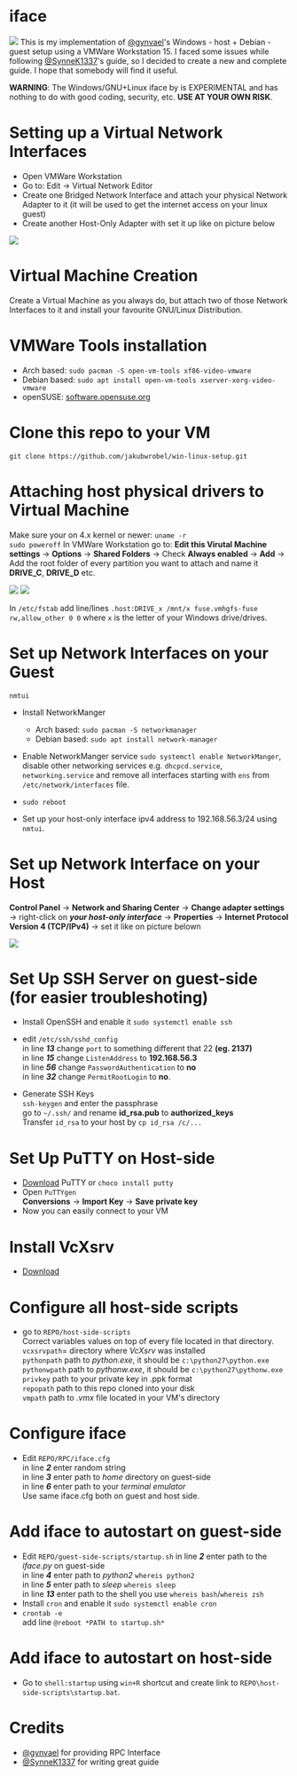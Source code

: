 # iface
![](media/preview.png)
This is my implementation of [@gynvael](https://github.com/gynvael)'s Windows - host + Debian - guest setup using a VMWare Workstation 15. I faced some issues while following [@SynneK1337](https://github.com/SynneK1337)'s guide, so I decided to create a new and complete guide. I hope that somebody will find it useful.

**WARNING**: The Windows/GNU+Linux iface by is EXPERIMENTAL and has nothing to do with good coding, security, etc. **USE AT YOUR OWN RISK**.

# Setting up a Virtual Network Interfaces

* Open VMWare Workstation
* Go to: Edit -> Virtual Network Editor
* Create one Bridged Network Interface and attach your physical Network Adapter to it (it will be used to get the internet access on your linux guest)
* Create another Host-Only Adapter with set it up like on picture below

![](media/virtual-adapters.jpg)

# Virtual Machine Creation
Create a Virtual Machine as you always do, but attach two of those Network Interfaces to it and install your favourite GNU/Linux Distribution.


# VMWare Tools installation
* Arch based: ```sudo pacman -S open-vm-tools xf86-video-vmware```
* Debian based: ```sudo apt install open-vm-tools xserver-xorg-video-vmware```
* openSUSE: [software.opensuse.org](https://software.opensuse.org/download.html?project=Virtualization%3AVMware&package=open-vm-tools)

# Clone this repo to your VM
```
git clone https://github.com/jakubwrobel/win-linux-setup.git
```
# Attaching host physical drivers to Virtual Machine
Make sure your on 4.x kernel or newer: ```uname -r```\
```sudo poweroff```
In VMWare Workstation go to: **Edit this Virutal Machine settings** -> **Options** -> **Shared Folders** -> Check **Always enabled** -> **Add** -> Add the root folder of every partition you want to attach and name it **DRIVE_C**, **DRIVE_D** etc.

![](media/disk_attaching.jpg)
![](media/disks_attached.jpg)

In ```/etc/fstab``` add line/lines ```.host:DRIVE_x /mnt/x fuse.vmhgfs-fuse rw,allow_other 0 0``` where ```x``` is the letter of your Windows drive/drives.

# Set up Network Interfaces on your Guest
```nmtui```
* Install NetworkManger
  * Arch based: ```sudo pacman -S networkmanager```
  * Debian based: ```sudo apt install network-manager```

* Enable NetworkManger service ```sudo systemctl enable NetworkManger```, disable other networking services e.g. ```dhcpcd.service```, ```networking.service``` and remove all interfaces starting with ``ens`` from ```/etc/network/interfaces``` file.
* ```sudo reboot```
* Set up your host-only interface ipv4 address to 192.168.56.3/24 using ```nmtui```. 

# Set up Network Interface on your Host
**Control Panel** -> **Network and Sharing Center** -> **Change adapter settings** -> right-click on ***your host-only interface*** -> **Properties** -> **Internet Protocol Version 4 (TCP/IPv4)** -> set it like on picture belown

![](media/network_configuration.jpg)

# Set Up SSH Server on guest-side **(for easier troubleshoting)**
* Install OpenSSH and enable it ```sudo systemctl enable ssh```
* edit ```/etc/ssh/sshd_config``` \
in line ***13***  change ```port``` to something different that 22 **(eg. 2137)** \
in line ***15*** change ```ListenAddress``` to **192.168.56.3** \
in line ***56*** change ```PasswordAuthentication``` to **no** \
in line ***32*** change ```PermitRootLogin``` to **no**.

* Generate SSH Keys \
```ssh-keygen``` and enter the passphrase \
go to ```~/.ssh/``` and rename **id_rsa.pub** to **authorized_keys** \
Transfer ```id_rsa``` to your host by ```cp id_rsa /c/...```

# Set Up PuTTY on Host-side
* [Download](https://the.earth.li/~sgtatham/putty/latest/w64/putty-64bit-0.70-installer.msi) PuTTY or ```choco install putty```
* Open ```PuTTYgen``` \
**Conversions** -> **Import Key** -> **Save private key**
* Now you can easily connect to your VM

# Install VcXsrv
* [Download](https://sourceforge.net/projects/vcxsrv/)

# Configure all host-side scripts
* go to ```REPO/host-side-scripts``` \
Correct variables values on top of every file located in that directory. \
```vcxsrvpath```= directory where *VcXsrv* was installed \
```pythonpath``` path to *python.exe*, it should be ```c:\python27\python.exe``` \
```pythonwpath``` path to *pythonw.exe*, it should be ```c:\python27\pythonw.exe``` \
```privkey``` path to your private key in .ppk format \
```repopath``` path to this repo cloned into your disk \
```vmpath``` path to *.vmx* file located in your VM's directory

# Configure iface
* Edit ```REPO/RPC/iface.cfg``` \
in line ***2*** enter random string \
in line ***3*** enter path to *home* directory on guest-side \
in line ***6*** enter path to your *terminal emulator* \
Use same iface.cfg both on guest and host side.

# Add iface to autostart on guest-side
* Edit ```REPO/guest-side-scripts/startup.sh```
in line ***2*** enter path to the *iface.py* on guest-side \
in line ***4*** enter path to *python2* ```whereis python2``` \
in line ***5*** enter path to *sleep* ```whereis sleep``` \
in line ***13*** enter path to the shell you use ```whereis bash```/```whereis zsh```
* Install ```cron``` and enable it ```sudo systemctl enable cron```
* ```crontab -e``` \
add line
```@reboot *PATH to startup.sh*```

# Add iface to autostart on host-side
* Go to ```shell:startup``` using ```win+R``` shortcut and create link to ```REPO\host-side-scripts\startup.bat```.


# Credits
* [@gynvael](https://github.com/gynvael) for providing RPC Interface
* [@SynneK1337](https://github.com/SynneK1337) for writing great guide
